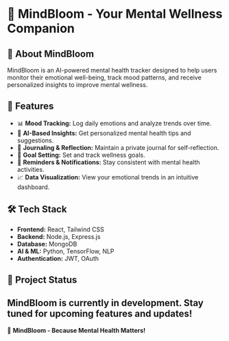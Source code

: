 # 🌿 MindBloom - Your Mental Wellness Companion

## 🧠 About MindBloom
MindBloom is an AI-powered mental health tracker designed to help users monitor their emotional well-being, track mood patterns, and receive personalized insights to improve mental wellness.

## 🚀 Features
- 📊 **Mood Tracking:** Log daily emotions and analyze trends over time.
- 🤖 **AI-Based Insights:** Get personalized mental health tips and suggestions.
- 📅 **Journaling & Reflection:** Maintain a private journal for self-reflection.
- 🎯 **Goal Setting:** Set and track wellness goals.
- 🔔 **Reminders & Notifications:** Stay consistent with mental health activities.
- 📈 **Data Visualization:** View your emotional trends in an intuitive dashboard.

## 🛠️ Tech Stack
- **Frontend:** React, Tailwind CSS
- **Backend:** Node.js, Express.js
- **Database:** MongoDB
- **AI & ML:** Python, TensorFlow, NLP
- **Authentication:** JWT, OAuth

## 📌 Project Status
MindBloom is currently in development. Stay tuned for upcoming features and updates!
---
🌱 **MindBloom - Because Mental Health Matters!**

